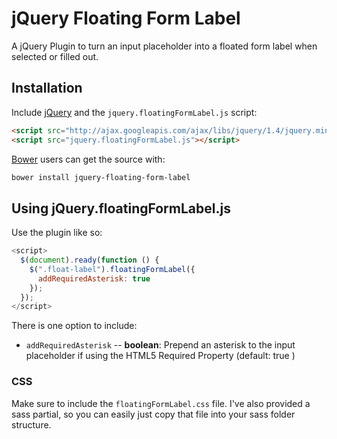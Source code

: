 # jQuery Floating Form Label
A jQuery Plugin to turn an input placeholder into a floated form label when selected or filled out.

## Installation

Include [jQuery](http://ajax.googleapis.com/ajax/libs/jquery/1.4/jquery.min.js) and the `jquery.floatingFormLabel.js` script:
```html
<script src="http://ajax.googleapis.com/ajax/libs/jquery/1.4/jquery.min.js"></script>
<script src="jquery.floatingFormLabel.js"></script>
```

[Bower](https://github.com/bower/bower) users can get the source with:

```sh
bower install jquery-floating-form-label
```

## Using jQuery.floatingFormLabel.js
Use the plugin like so:

```js
<script>
  $(document).ready(function () {
    $(".float-label").floatingFormLabel({
      addRequiredAsterisk: true
    });
  });
</script>
```
There is one option to include:

* `addRequiredAsterisk` -- **boolean**: Prepend an asterisk to the input placeholder if using the HTML5 Required Property (default: true )

### CSS
Make sure to include the `floatingFormLabel.css` file. I've also provided a sass partial, so you can easily just copy that file into your sass folder structure.
